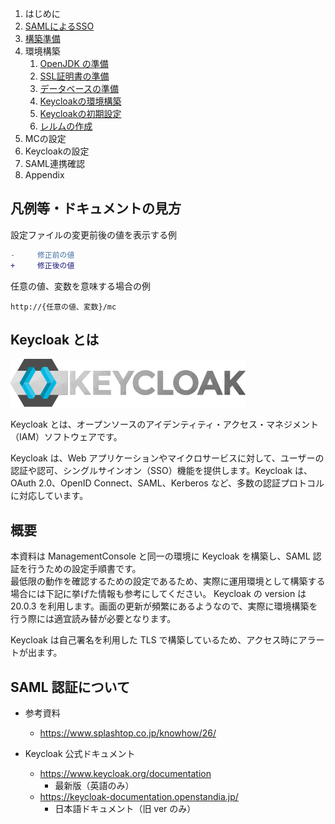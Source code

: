 1. はじめに
2. [SAMLによるSSO](summary-for-sso.md)
3. [構築準備](summary-for-setup)
4. 環境構築
	1. [OpenJDK の準備](prepare-jdk.md)
	2. [SSL証明書の準備](prepare-openssl.md)
	3. [データベースの準備](create-db)
	4. [Keycloakの環境構築](setup-keycloak.md)
	5. [Keycloakの初期設定](init-keycloak.md)
	6. [レルムの作成](setup-realm.md)
5. MCの設定
6. Keycloakの設定
7. SAML連携確認
8. Appendix

## 凡例等・ドキュメントの見方

設定ファイルの変更前後の値を表示する例

```diff linenums="98"
-     修正前の値
+     修正後の値
```

任意の値、変数を意味する場合の例

```
http://{任意の値、変数}/mc
```

## Keycloak とは

![logo](image/home/keycloak_logo_200px.svg)

Keycloak とは、オープンソースのアイデンティティ・アクセス・マネジメント（IAM）ソフトウェアです。

Keycloak は、Web アプリケーションやマイクロサービスに対して、ユーザーの認証や認可、シングルサインオン（SSO）機能を提供します。Keycloak は、OAuth 2.0、OpenID Connect、SAML、Kerberos など、多数の認証プロトコルに対応しています。

## 概要

本資料は ManagementConsole と同一の環境に Keycloak を構築し、SAML 認証を行うための設定手順書です。  
最低限の動作を確認するための設定であるため、実際に運用環境として構築する場合には下記に挙げた情報も参考にしてください。
Keycloak の version は 20.0.3 を利用します。画面の更新が頻繁にあるようなので、実際に環境構築を行う際には適宜読み替が必要となります。

Keycloak は自己署名を利用した TLS で構築しているため、アクセス時にアラートが出ます。

## SAML 認証について

- 参考資料
  - https://www.splashtop.co.jp/knowhow/26/

- Keycloak 公式ドキュメント
  - https://www.keycloak.org/documentation
    - 最新版（英語のみ）
  - https://keycloak-documentation.openstandia.jp/
    - 日本語ドキュメント（旧 ver のみ）
